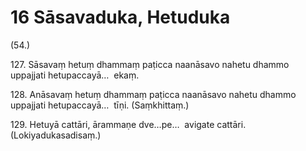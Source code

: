 # 16 Sāsavaduka, Hetuduka

(54.)

127\. Sāsavaṃ hetuṃ dhammaṃ paṭicca naanāsavo nahetu dhammo uppajjati hetupaccayā…  ekaṃ.

128\. Anāsavaṃ hetuṃ dhammaṃ paṭicca naanāsavo nahetu dhammo uppajjati hetupaccayā…  tīṇi. (Saṃkhittaṃ.)

129\. Hetuyā cattāri, ārammaṇe dve…pe…  avigate cattāri. (Lokiyadukasadisaṃ.)
